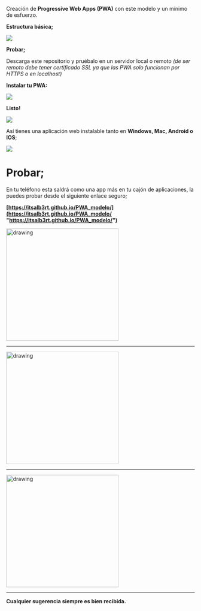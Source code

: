 Creación de **Progressive Web Apps (PWA)** con este modelo y un mínimo de esfuerzo.

**Estructura básica;**


[![](https://i.imgur.com/1mMKfVJ.png)](https://i.imgur.com/1mMKfVJ.png)

**Probar;**

Descarga este repositorio y pruébalo en un servidor local o remoto *(de ser remoto debe tener certificado SSL ya que las PWA solo funcionan por HTTPS o en localhost)*

**Instalar tu PWA:**

[![](https://i.imgur.com/CeRx4Qs.png)](https://i.imgur.com/CeRx4Qs.png)


**Listo!**

[![](https://i.imgur.com/k8qpxTY.png)](https://i.imgur.com/k8qpxTY.png)

Así tienes una aplicación web instalable tanto en **Windows, Mac, Android o IOS**;

[![](https://i.imgur.com/B6s1BW0.png)](https://i.imgur.com/B6s1BW0.png)

# Probar;

En tu teléfono esta saldrá como una app más en tu cajón de aplicaciones, la puedes probar desde el siguiente enlace seguro;

**[https://itsalb3rt.github.io/PWA_modelo/](https://itsalb3rt.github.io/PWA_modelo/ "https://itsalb3rt.github.io/PWA_modelo/")**

<img src="https://i.imgur.com/Wy7vKHc.png" alt="drawing" width="300"/>

---

<img src="https://i.imgur.com/Znm9vuC.png" alt="drawing" width="300"/>

---

<img src="https://i.imgur.com/ZkGrzkN.png" alt="drawing" width="300"/>

---

**Cualquier sugerencia siempre es bien recibida.**
